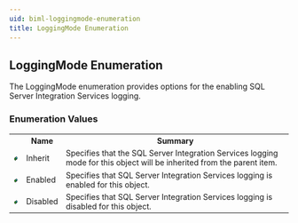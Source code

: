 ```yaml
---
uid: biml-loggingmode-enumeration
title: LoggingMode Enumeration
---
```


## LoggingMode Enumeration

<div class="LanguageSummary"><div class ="SummaryItem">The LoggingMode enumeration provides options for the enabling SQL Server Integration Services logging.</div></div>
<div class="EnumValueGroup">

### Enumeration Values

<table id="EnumValue" class="MemberList"><tbody><tr><th class="MemberTypeIconColumnHeader">&nbsp;</th><th class="MemberNameColumnHeader">Name</th><th class="MemberSummaryColumnHeader">Summary</th></tr><tr class="cd0"><td align="center" class="MemberTypeIcon"><img src="enumValue.png"></img></td><td class="MemberName">Inherit</td><td class="MemberSummary"><div class ="SummaryItem">Specifies that the SQL Server Integration Services logging mode for this object will be inherited from the parent item.</div></td></tr><tr class="cd1"><td align="center" class="MemberTypeIcon"><img src="enumValue.png"></img></td><td class="MemberName">Enabled</td><td class="MemberSummary"><div class ="SummaryItem">Specifies that SQL Server Integration Services logging is enabled for this object.</div></td></tr><tr class="cd0"><td align="center" class="MemberTypeIcon"><img src="enumValue.png"></img></td><td class="MemberName">Disabled</td><td class="MemberSummary"><div class ="SummaryItem">Specifies that SQL Server Integration Services logging is disabled for this object.</div></td></tr></tbody></table>
</div>